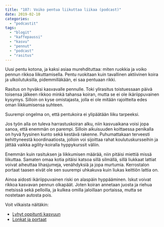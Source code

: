```yaml
---
title: "107: Voiko pentua liikuttaa liikaa (podcast)"
date: 2019-02-10
categories: 
  - "podcastit"
tags: 
  - "blogit"
  - "kaffepaussi"
  - "kasvu"
  - "pennut"
  - "podcast"
  - "rasitus"
---
```


Uusi pentu kotona, ja kaksi asiaa murehdituttaa: miten ruokkia ja voiko pennun rikkoa liikuttamisella. Pentu ruokitaan kuin tavallinen aktiivinen koira ja ulkoilutuksilla, pidemmilläkään, ei saa pentuaan rikki.

<!--more-->

Rasitus on hyväksi kasvavalle pennulle. Toki ylirasitus toistuessaan päivä toisensa jälkeen rikkoo minkä tahansa koiran, mutta se ei ole ikäriippuvainen kysymys. Silloin on kyse omistajasta, jolla ei ole mitään rajoitteita edes oman liikkumisensa suhteen.

Suurempi ongelma on, että pentukoira ei ylipäätään liiku tarpeeksi.

Jos työn alla on tuleva harrastuskoiran alku, niin kasvuaikana voisi jopa sanoa, että enemmän on parempi. Silloin aikuisuuden koittaessa penikalla on hyvä fyysinen kunto sekä kestävä rakenne. Puhumattakaan terveesti kehittyneestä koordinaatiosta, jolloin voi sijoittaa rahat koulutuskursseihin ja jättää vaikka agility-koiralla hyppykurssit väliin.

Enemmän kuin rasituksen ja liikkumisen määrää, niin pitäisi miettiä missä liikuttaa. Samaten omaa kotia pitäisi katsoa sillä silmällä, sillä liukkaat lattiat voivat aiheuttaa lihasjumeja, venähdyksiä ja jopa murtumia. Kerrostalon portaat taasen eivät ole sen suurempi uhkakuva kuin liukas keittiön lattia on.

Ainoa aidosti ikäriippuvainen riski on alaspäin hyppääminen. Iskut voivat rikkoa kasvavan pennun olkapäät. Joten koiran annetaan juosta ja riehua metsissä sekä pelloilla, ja kulkea omilla jaloillaan portaissa, mutta se nostetaan autosta pois.

Voit vilkaista näitäkin:

- [Lyhyt oppitunti kasvuun](https://www.katiska.eu/tieto/koira-elamanvaiheet/koira-kasvava-pentu/lyhyt-oppitunti-kasvuun/)
- [Lonkat ja portaat](https://www.katiska.eu/tieto/koira-elamanvaiheet/koira-pentu-kasvu/lonkat-ja-portaat/)
